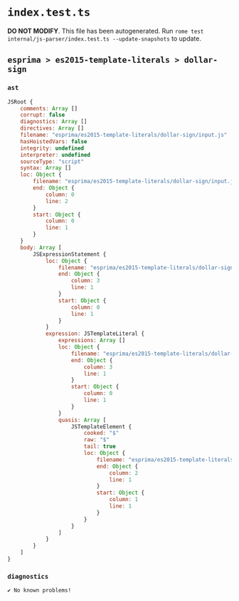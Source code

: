 # `index.test.ts`

**DO NOT MODIFY**. This file has been autogenerated. Run `rome test internal/js-parser/index.test.ts --update-snapshots` to update.

## `esprima > es2015-template-literals > dollar-sign`

### `ast`

```javascript
JSRoot {
	comments: Array []
	corrupt: false
	diagnostics: Array []
	directives: Array []
	filename: "esprima/es2015-template-literals/dollar-sign/input.js"
	hasHoistedVars: false
	integrity: undefined
	interpreter: undefined
	sourceType: "script"
	syntax: Array []
	loc: Object {
		filename: "esprima/es2015-template-literals/dollar-sign/input.js"
		end: Object {
			column: 0
			line: 2
		}
		start: Object {
			column: 0
			line: 1
		}
	}
	body: Array [
		JSExpressionStatement {
			loc: Object {
				filename: "esprima/es2015-template-literals/dollar-sign/input.js"
				end: Object {
					column: 3
					line: 1
				}
				start: Object {
					column: 0
					line: 1
				}
			}
			expression: JSTemplateLiteral {
				expressions: Array []
				loc: Object {
					filename: "esprima/es2015-template-literals/dollar-sign/input.js"
					end: Object {
						column: 3
						line: 1
					}
					start: Object {
						column: 0
						line: 1
					}
				}
				quasis: Array [
					JSTemplateElement {
						cooked: "$"
						raw: "$"
						tail: true
						loc: Object {
							filename: "esprima/es2015-template-literals/dollar-sign/input.js"
							end: Object {
								column: 2
								line: 1
							}
							start: Object {
								column: 1
								line: 1
							}
						}
					}
				]
			}
		}
	]
}
```

### `diagnostics`

```
✔ No known problems!

```
